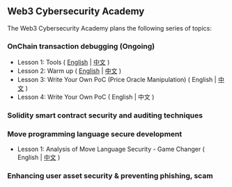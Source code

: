 
## Web3 Cybersecurity Academy
The Web3 Cybersecurity Academy plans the following series of topics:

### OnChain transaction debugging (Ongoing)
- Lesson 1: Tools ( [English](https://github.com/SunWeb3Sec/DeFiHackLabs/tree/main/academy/onchain_debug/01_tools/en) | [中文](https://github.com/SunWeb3Sec/DeFiHackLabs/tree/main/academy/onchain_debug/01_tools) ) 
- Lesson 2: Warm up ( [English](https://github.com/SunWeb3Sec/DeFiHackLabs/tree/main/academy/onchain_debug/02_warmup/en/) | [中文](https://github.com/SunWeb3Sec/DeFiHackLabs/tree/main/academy/onchain_debug/02_warmup/) )
- Lesson 3: Write Your Own PoC (Price Oracle Manipulation) ( English | [中文](https://github.com/SunWeb3Sec/DeFiHackLabs/tree/main/academy/onchain_debug/03_write_your_own_poc/) )
- Lesson 4: Write Your Own PoC ( English | 中文 )

### Solidity smart contract security and auditing techniques

### Move programming language secure development
- Lesson 1: Analysis of Move Language Security - Game Changer ( English | [中文](https://github.com/SunWeb3Sec/DeFiHackLabs/tree/main/academy/move/01_move_sec_intro) ) 

### Enhancing user asset security & preventing phishing, scam

